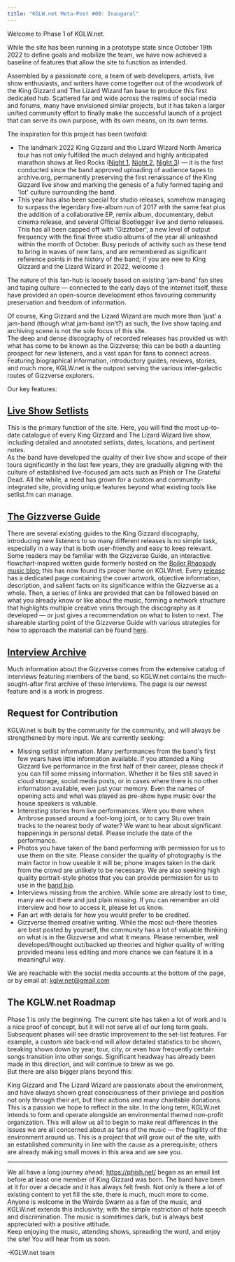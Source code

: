 ```yaml
---
title: "KGLW.net Meta-Post #00: Inaugural"
---
```


Welcome to Phase 1 of KGLW.net.  

While the site has been running in a prototype state since October 19th 2022 to define goals and mobilize the team, we have now achieved a baseline of features that allow the site to function as intended<!-- spread like lava rise like bread -->.
<!--snippet-->

Assembled by a passionate core, a team of web developers, artists, live show enthusiasts, and writers have come together out of the woodwork of the King Gizzard and The Lizard Wizard fan base to produce this first dedicated hub. Scattered far and wide across the realms of social media and forums, many have envisioned similar projects, but it has taken a larger unified community effort to finally make the successful launch of a project that can serve its own purpose, with its own means, on its own terms.  

The inspiration for this project has been twofold:  
* The landmark 2022 King Gizzard and the Lizard Wizard North America tour has not only fulfilled the much delayed and highly anticipated marathon shows at Red Rocks ([Night 1](/setlists/2022/10/10/red-rocks-amphitheatre-morrison-co.html), [Night 2](/setlists/2022/10/11/red-rocks-amphitheatre-morrison-co.html), [Night 3](/setlists/2022/11/02/red-rocks-amphitheatre-morrison-co.html)) — it is the first conducted since the band approved uploading of audience tapes to archive.org, permanently preserving the first renaissance of the King Gizzard live show and marking the genesis of a fully formed taping and 'lot' culture surrounding the band.
* This year has also been special for studio releases, somehow managing to surpass the legendary five-album run of 2017 with the same feat plus the addition of a collaborative EP, remix album, documentary, debut cinema release, and several Official Bootlegger live and demo releases. This has all been capped off with 'Gizztober', a new level of output frequency with the final three studio albums of the year all unleashed within the month of October. Busy periods of activity such as these tend to bring in waves of new fans, and are remembered as significant reference points in the history of the band; if you are new to King Gizzard and the Lizard Wizard in 2022, welcome :)

The nature of this fan-hub is loosely based on existing ‘jam-band’ fan sites and taping culture — connected to the early days of the internet itself, these have provided an open-source development ethos favouring community preservation and freedom of information.  

Of course, King Gizzard and the Lizard Wizard are much more than ‘just’ a jam-band (though what jam-band isn’t?) as such, the live show taping and archiving scene is not the sole focus of this site.  
The deep and dense discography of recorded releases has provided us with what has come to be known as the Gizzverse; this can be both a daunting prospect for new listeners, and a vast span for fans to connect across. Featuring biographical information, introductory guides, reviews, stories, and much more, KGLW.net is the outpost serving the various inter-galactic routes of Gizzverse explorers.

Our key features:

## [Live Show Setlists](/setlists)

This is the primary function of the site. Here, you will find the most up-to-date catalogue of every King Gizzard and The Lizard Wizard live show, including detailed and annotated setlists, dates, locations, and pertinent notes.  
As the band have developed the quality of their live show and scope of their tours significantly in the last few years, they are gradually aligning with the culture of established live-focused jam acts such as Phish or The Grateful Dead. All the while, a need has grown for a custom and community-integrated site, providing unique features beyond what existing tools like setlist.fm can manage. <!--Using data from that site as a start, it has been reformatted and each of nearly 700 entries has been manually checked and edited into a more consistent syntax; making the most complete and up to date King Gizzard live show set-list catalogue available anywhere.-->

## [The Gizzverse Guide](/gizzverse-guide)  

There are several existing guides to the King Gizzard discography, introducing new listeners to so many different releases is no simple task, especially in a way that is both user-friendly and easy to keep relevant. Some readers may be familiar with the Gizzverse Guide, an interactive flowchart-inspired written guide formerly hosted on the [Boiler Rhapsody music blog](http://boilerrhapsody.com); this has now found its proper home on KGLWnet. 
Every [release](/releases) has a dedicated page containing the cover artwork, objective information, description, and salient facts on its significance within the Gizzverse as a whole. Then, a series of links are provided that can be followed based on what you already know or like about the music, forming a network structure that highlights multiple creative veins through the discography as it developed — or just gives a recommendation on what to listen to next.
The shareable starting point of the Gizzverse Guide with various strategies for how to approach the material can be found [here](/gizzverse-guide).

## [Interview Archive](/interviews)  

Much information about the Gizzverse comes from the extensive catalog of interviews featuring members of the band, so KGLW.net contains the much-sought-after first archive of these interviews. The page is our newest feature and is a work in progress.

## Request for Contribution  

KGLW.net is built by the community for the community, and will always be strengthened by more input. We are currently seeking:  
* Missing setlist information. Many performances from the band's first few years have little information available. If you attended a King Gizzard live performance in the first half of their career, please check if you can fill some missing information. Whether it be files still saved in cloud storage, social media posts, or in cases where there is no other information available, even just your memory. Even the names of opening acts and what was played as pre-show hype music over the house speakers is valuable.
* Interesting stories from live performances. Were you there when Ambrose passed around a foot-long joint, or to carry Stu over train tracks to the nearest body of water? We want to hear about significant happenings in personal detail. Please include the date of the performance.
* Photos you have taken of the band performing with permission for us to use them on the site. Please consider the quality of photography is the main factor in how useable it will be; phone images taken in the dark from the crowd are unlikely to be necessary. We are also seeking high quality portrait-style photos that you can provide permission for us to use in the [band bio](/band-bio).
* Interviews missing from the archive. While some are already lost to time, many are out there and just plain missing. If you can remember an old interview and how to access it, please let us know.
* Fan art with details for how you would prefer to be credited.
* Gizzverse themed creative writing. While the most out-there theories are best posted by yourself, the community has a lot of valuable thinking on what is in the Gizzverse and what it means. Please remember, well developed/thought out/backed up theories and higher quality of writing provided means less editing and more chance we can feature it in a meaningful way.
<!--* Other King Gizzard-based community projects. Are you working on something else and not sure how to connect it with other fans? Let us know, we may be able to collaborate, or at least feature it.-->

We are reachable with the social media accounts at the bottom of the page, or by email at: kglw.net@gmail.com

## The KGLW.net Roadmap

Phase 1 is only the beginning. The current site has taken a lot of work and is a nice proof of concept, but it will not serve all of our long term goals. Subsequent phases will see drastic improvement to the set-list features. For example, a custom site back-end will allow detailed statistics to be shown, breaking shows down by year, tour, city, or even how frequently certain songs transition into other songs. Significant headway has already been made in this direction, and will continue to brew as we go.  
But there are also bigger plans beyond this:

King Gizzard and The Lizard Wizard are passionate about the environment, and have always shown great consciousness of their privilege and position not only through their art, but their actions and many charitable donations.
This is a passion we hope to reflect in the site. In the long term, KGLW.net intends to form and operate alongside an environmental themed non-profit organization. This will allow us all to begin to make real differences in the issues we are all concerned about as fans of the music — the fragility of the environment around us.
This is a project that will grow out of the site, with an established community in line with the cause as a prerequisite; others are already making small moves in this area and we see you.

---

We all have a long journey ahead; https://phish.net/ began as an email list before at least one member of King Gizzard was born. The band have been at it for over a decade and it has always felt fresh. Not only is there a lot of existing content to yet fill the site, there is much, much more to come.  
Anyone is welcome in the Weirdo Swarm as a fan of the music, and KGLW.net extends this inclusivity; with the simple restriction of hate speech and discrimination. The music is sometimes dark, but is always best appreciated with a positive attitude.  
Keep enjoying the music, attending shows, spreading the word, and enjoy the site! You will hear from us soon.

-KGLW.net team
